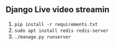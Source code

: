 ## Django Live video streamin


1. `pip install -r requirements.txt`
3. `sudo apt install redis redis-server`
2. `./manage.py runserver`

